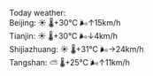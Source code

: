 Today weather:  
Beijing: ☀️   🌡️+30°C 🌬️↑15km/h  
Tianjin: ☀️   🌡️+30°C 🌬️↓4km/h  
Shijiazhuang: ☀️   🌡️+31°C 🌬️→24km/h  
Tangshan: ⛅️  🌡️+25°C 🌬️↑11km/h  

